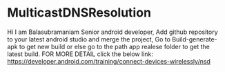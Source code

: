 # MulticastDNSResolution
Hi I am Balasubramaniam 
Senior android developer, 
Add github repository to your latest android studio and merge the project,
Go to Build-generate-apk to get new build or else go to the path app realese folder to get the latest build.
FOR MORE DETAIL click the below link:
https://developer.android.com/training/connect-devices-wirelessly/nsd
